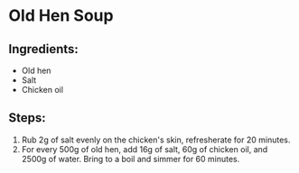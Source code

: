 # Old Hen Soup

## Ingredients:

- Old hen
- Salt
- Chicken oil

## Steps:

1. Rub 2g of salt evenly on the chicken's skin, refresherate for 20 minutes.
2. For every 500g of old hen, add 16g of salt, 60g of chicken oil, and 2500g of water. Bring to a boil and simmer for 60 minutes.
